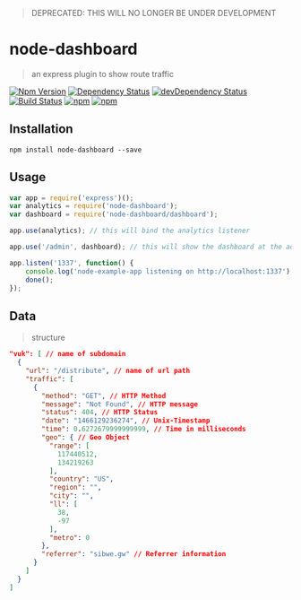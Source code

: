 > DEPRECATED: THIS WILL NO LONGER BE UNDER DEVELOPMENT

# node-dashboard

> an express plugin to show route traffic

[![Npm Version](https://img.shields.io/npm/v/node-dashboard.svg)](https://www.npmjs.com/package/node-dashboard)
[![Dependency Status](https://david-dm.org/gabrielcsapo/node-dashboard.svg)](https://david-dm.org/gabrielcsapo/node-dashboard)
[![devDependency Status](https://david-dm.org/gabrielcsapo/node-dashboard/dev-status.svg)](https://david-dm.org/gabrielcsapo/node-dashboard#info=devDependencies)
[![Build Status](https://travis-ci.org/gabrielcsapo/node-dashboard.svg?branch=master)](https://travis-ci.org/gabrielcsapo/node-dashboard)
[![npm](https://img.shields.io/npm/dt/node-dashboard.svg)]()
[![npm](https://img.shields.io/npm/dm/node-dashboard.svg)]()

## Installation

`npm install node-dashboard --save`

## Usage

```javascript
var app = require('express')();
var analytics = require('node-dashboard');
var dashboard = require('node-dashboard/dashboard');

app.use(analytics); // this will bind the analytics listener

app.use('/admin', dashboard); // this will show the dashboard at the admin route

app.listen('1337', function() {
    console.log('node-example-app listening on http://localhost:1337');
    done();
});
```

## Data

> structure

```json
"vuk": [ // name of subdomain
  {
    "url": "/distribute", // name of url path
    "traffic": [
      {
        "method": "GET", // HTTP Method
        "message": "Not Found", // HTTP message
        "status": 404, // HTTP Status
        "date": "1466129236274", // Unix-Timestamp
        "time": 0.6272679999999999, // Time in milliseconds
        "geo": { // Geo Object
          "range": [
            117440512,
            134219263
          ],
          "country": "US",
          "region": "",
          "city": "",
          "ll": [
            38,
            -97
          ],
          "metro": 0
        },
        "referrer": "sibwe.gw" // Referrer information
      }
    ]
  }
]
```
